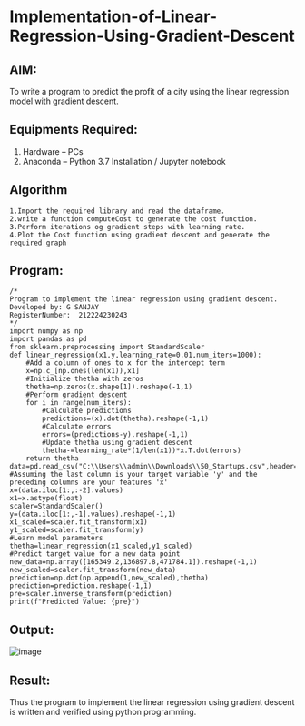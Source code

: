 # Implementation-of-Linear-Regression-Using-Gradient-Descent

## AIM:
To write a program to predict the profit of a city using the linear regression model with gradient descent.

## Equipments Required:
1. Hardware – PCs
2. Anaconda – Python 3.7 Installation / Jupyter notebook

## Algorithm
```
1.Import the required library and read the dataframe.
2.write a function computeCost to generate the cost function.
3.Perform iterations og gradient steps with learning rate.
4.Plot the Cost function using gradient descent and generate the required graph
```

## Program:
```
/*
Program to implement the linear regression using gradient descent.
Developed by: G SANJAY 
RegisterNumber:  212224230243
*/
import numpy as np
import pandas as pd
from sklearn.preprocessing import StandardScaler
def linear_regression(x1,y,learning_rate=0.01,num_iters=1000):
    #Add a column of ones to x for the intercept term
    x=np.c_[np.ones(len(x1)),x1]
    #Initialize thetha with zeros
    thetha=np.zeros(x.shape[1]).reshape(-1,1)
    #Perform gradient descent
    for i in range(num_iters):
        #Calculate predictions
        predictions=(x).dot(thetha).reshape(-1,1)
        #Calculate errors
        errors=(predictions-y).reshape(-1,1)
        #Update thetha using gradient descent
        thetha-=learning_rate*(1/len(x1))*x.T.dot(errors)
    return thetha
data=pd.read_csv("C:\\Users\\admin\\Downloads\\50_Startups.csv",header=None)
#Assuming the last column is your target variable 'y' and the preceding columns are your features 'x'
x=(data.iloc[1:,:-2].values)
x1=x.astype(float)
scaler=StandardScaler()
y=(data.iloc[1:,-1].values).reshape(-1,1)
x1_scaled=scaler.fit_transform(x1)
y1_scaled=scaler.fit_transform(y)
#Learn model parameters
thetha=linear_regression(x1_scaled,y1_scaled)
#Predict target value for a new data point
new_data=np.array([165349.2,136897.8,471784.1]).reshape(-1,1)
new_scaled=scaler.fit_transform(new_data)
prediction=np.dot(np.append(1,new_scaled),thetha)
prediction=prediction.reshape(-1,1)
pre=scaler.inverse_transform(prediction)
print(f"Predicted Value: {pre}")  
```

## Output:
![image](https://github.com/user-attachments/assets/f4ce8e66-0da1-45d9-a9ec-d24f1dbd9f0f)


## Result:
Thus the program to implement the linear regression using gradient descent is written and verified using python programming.
